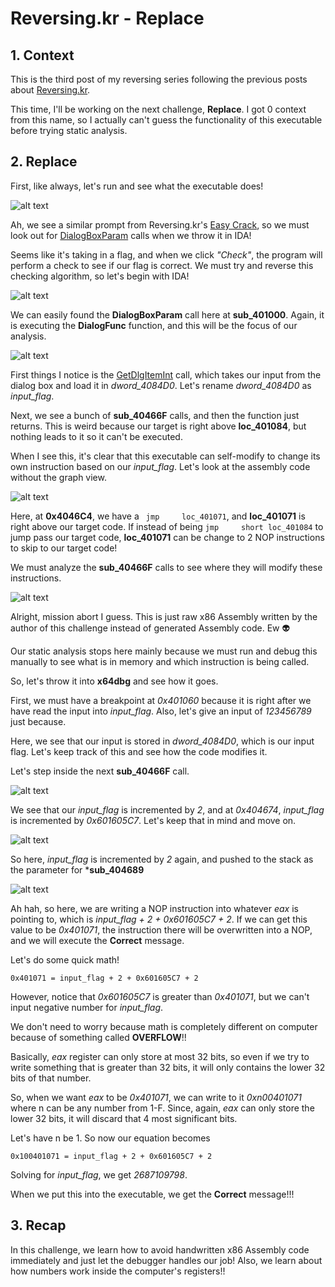 # Reversing.kr - Replace

## 1. Context

This is the third post of my reversing series following the previous posts about [Reversing.kr](http://reversing.kr/index.php).


This time, I'll be working on the next challenge, **Replace**. I got 0 context from this name, so I actually can't guess the functionality of this executable before trying static analysis.


## 2. Replace


First, like always, let's run and see what the executable does!


![alt text](/uploads/Replace1.PNG)


Ah, we see a similar prompt from Reversing.kr's [Easy Crack](http://chuongdong.com/reverse%20engineering/2020/09/05/Reversing-kr-1/), so we must look out for [DialogBoxParam](https://docs.microsoft.com/en-us/windows/win32/api/winuser/nf-winuser-dialogboxparama) calls when we throw it in IDA!


Seems like it's taking in a flag, and when we click *"Check"*, the program will perform a check to see if our flag is correct. We must try and reverse this checking algorithm, so let's begin with IDA!


![alt text](/uploads/Replace2.PNG)


We can easily found the **DialogBoxParam** call here at **sub_401000**. Again, it is executing the **DialogFunc** function, and this will be the focus of our analysis.


![alt text](/uploads/Replace3.PNG)


First things I notice is the [GetDlgItemInt](https://docs.microsoft.com/en-us/windows/win32/api/winuser/nf-winuser-getdlgitemint) call, which takes our input from the dialog box and load it in *dword_4084D0*. Let's rename *dword_4084D0* as *input_flag*.


Next, we see a bunch of **sub_40466F** calls, and then the function just returns. This is weird because our target is right above **loc_401084**, but nothing leads to it so it can't be executed.


When I see this, it's clear that this executable can self-modify to change its own instruction based on our *input_flag*. Let's look at the assembly code without the graph view.


![alt text](/uploads/Replace4.PNG)


Here, at **0x4046C4**, we have a ``` jmp     loc_401071```, and **loc_401071** is right above our target code. If instead of being ``` jmp     short loc_401084 ``` to jump pass our target code, **loc_401071** can be change to 2 NOP instructions to skip to our target code!


We must analyze the **sub_40466F** calls to see where they will modify these instructions.


![alt text](/uploads/Replace5.PNG)


Alright, mission abort I guess. This is just raw x86 Assembly written by the author of this challenge instead of generated Assembly code. Ew :alien:


Our static analysis stops here mainly because we must run and debug this manually to see what is in memory and which instruction is being called. 


So, let's throw it into **x64dbg** and see how it goes.


First, we must have a breakpoint at *0x401060* because it is right after we have read the input into *input_flag*. Also, let's give an input of *123456789* just because.


Here, we see that our input is stored in *dword_4084D0*, which is our input flag. Let's keep track of this and see how the code modifies it.


Let's step inside the next **sub_40466F** call.


![alt text](/uploads/Replace6.PNG)


We see that our *input_flag* is incremented by *2*, and at *0x404674*, *input_flag* is incremented by *0x601605C7*. Let's keep that in mind and move on.


![alt text](/uploads/Replace7.PNG)


So here, *input_flag* is incremented by *2* again, and pushed to the stack as the parameter for ***sub_404689**


![alt text](/uploads/Replace8.PNG)


Ah hah, so here, we are writing a NOP instruction into whatever *eax* is pointing to, which is *input_flag + 2 + 0x601605C7 + 2*. If we can get this value to be *0x401071*, the instruction there will be overwritten into a NOP, and we will execute the **Correct** message.


Let's do some quick math!


``` 
0x401071 = input_flag + 2 + 0x601605C7 + 2
```

However, notice that *0x601605C7* is greater than *0x401071*, but we can't input negative number for *input_flag*.


We don't need to worry because math is completely different on computer because of something called **OVERFLOW**!!


Basically, *eax* register can only store at most 32 bits, so even if we try to write something that is greater than 32 bits, it will only contains the lower 32 bits of that number.


So, when we want *eax* to be *0x401071*, we can write to it *0xn00401071* where n can be any number from 1-F. Since, again, *eax* can only store the lower 32 bits, it will discard that 4 most significant bits.


Let's have n be 1. So now our equation becomes


```
0x100401071 = input_flag + 2 + 0x601605C7 + 2
```


Solving for *input_flag*, we get *2687109798*.


When we put this into the executable, we get the **Correct** message!!!


## 3. Recap


In this challenge, we learn how to avoid handwritten x86 Assembly code immediately and just let the debugger handles our job! Also, we learn about how numbers work inside the computer's registers!!
